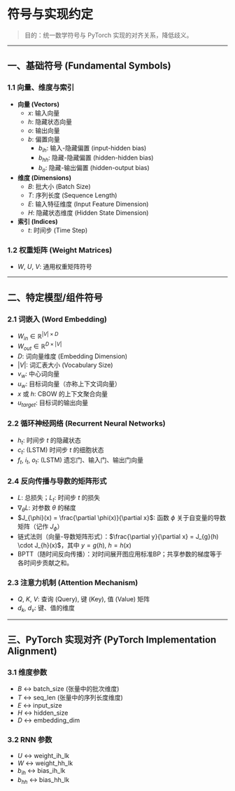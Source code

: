 # 符号与实现约定

> 目的：统一数学符号与 PyTorch 实现的对齐关系，降低歧义。

---

## 一、基础符号 (Fundamental Symbols)

### 1.1 向量、维度与索引
- **向量 (Vectors)**
  - $x$: 输入向量
  - $h$: 隐藏状态向量
  - $o$: 输出向量
  - $b$: 偏置向量
    - $b_{ih}$: 输入-隐藏偏置 (input-hidden bias)
    - $b_{hh}$: 隐藏-隐藏偏置 (hidden-hidden bias)
    - $b_{o}$: 隐藏-输出偏置 (hidden-output bias)
- **维度 (Dimensions)**
  - $B$: 批大小 (Batch Size)
  - $T$: 序列长度 (Sequence Length)
  - $E$: 输入特征维度 (Input Feature Dimension)
  - $H$: 隐藏状态维度 (Hidden State Dimension)
- **索引 (Indices)**
  - $t$: 时间步 (Time Step)

### 1.2 权重矩阵 (Weight Matrices)
- $W$, $U$, $V$: 通用权重矩阵符号

---

## 二、特定模型/组件符号
### 2.1 词嵌入 (Word Embedding)
- $W_{in} \in \mathbb{R}^{|V| \times D}$
- $W_{out} \in \mathbb{R}^{D \times |V|}$
- $D$: 词向量维度 (Embedding Dimension)
- $|V|$: 词汇表大小 (Vocabulary Size)
- $v_w$: 中心词向量
- $u_w$: 目标词向量（亦称上下文词向量）
- $x$ 或 $h$: CBOW 的上下文聚合向量
- $u_{target}$: 目标词的输出向量

### 2.2 循环神经网络 (Recurrent Neural Networks)
- $h_t$: 时间步 $t$ 的隐藏状态
- $c_t$: (LSTM) 时间步 $t$ 的细胞状态
- $f_t$, $i_t$, $o_t$: (LSTM) 遗忘门、输入门、输出门向量

### 2.4 反向传播与导数的矩阵形式
- $L$: 总损失；$L_t$: 时间步 $t$ 的损失
- $\nabla_\theta L$: 对参数 $\theta$ 的梯度
- $J_{\phi}(x) = \frac{\partial \phi(x)}{\partial x}$: 函数 $\phi$ 关于自变量的导数矩阵（记作 $J_{\phi}$）
- 链式法则（向量-导数矩阵形式）：$\frac{\partial y}{\partial x} = J_{g}(h) \cdot J_{h}(x)$，其中 $y=g(h),\ h=h(x)$
- BPTT（随时间反向传播）：对时间展开图应用标准BP；共享参数的梯度等于各时间步贡献之和。

### 2.3 注意力机制 (Attention Mechanism)
- $Q$, $K$, $V$: 查询 (Query), 键 (Key), 值 (Value) 矩阵
- $d_k$, $d_v$: 键、值的维度

---

## 三、PyTorch 实现对齐 (PyTorch Implementation Alignment)

### 3.1 维度参数
- $B$ ↔ batch_size (张量中的批次维度)
- $T$ ↔ seq_len (张量中的序列长度维度)
- $E$ ↔ input_size
- $H$ ↔ hidden_size
- $D$ ↔ embedding_dim

### 3.2 RNN 参数
- $U$ ↔ weight_ih_lk
- $W$ ↔ weight_hh_lk
- $b_{ih}$ ↔ bias_ih_lk
- $b_{hh}$ ↔ bias_hh_lk
